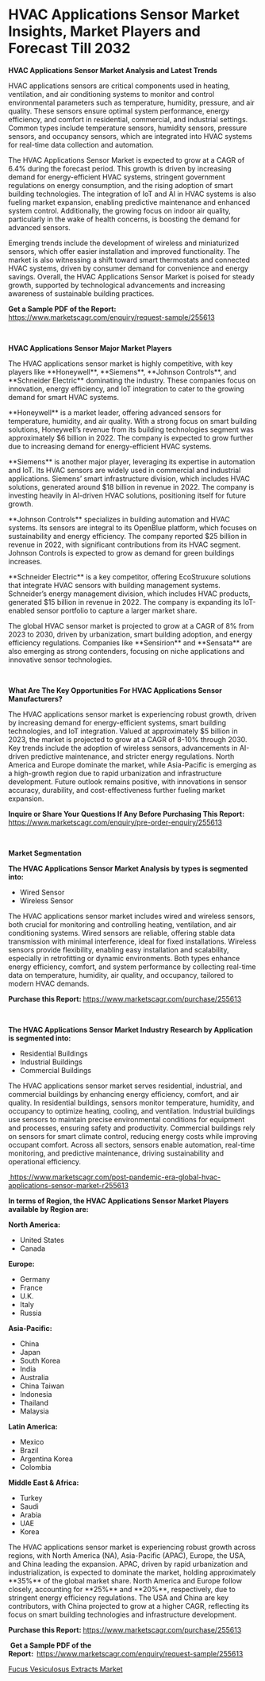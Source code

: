 <p><h1>HVAC Applications Sensor Market Insights, Market Players and Forecast Till 2032</h1></p><p><strong>HVAC Applications Sensor Market Analysis and Latest Trends</strong></p>
<p><p>HVAC applications sensors are critical components used in heating, ventilation, and air conditioning systems to monitor and control environmental parameters such as temperature, humidity, pressure, and air quality. These sensors ensure optimal system performance, energy efficiency, and comfort in residential, commercial, and industrial settings. Common types include temperature sensors, humidity sensors, pressure sensors, and occupancy sensors, which are integrated into HVAC systems for real-time data collection and automation.</p><p>The HVAC Applications Sensor Market is expected to grow at a CAGR of 6.4% during the forecast period. This growth is driven by increasing demand for energy-efficient HVAC systems, stringent government regulations on energy consumption, and the rising adoption of smart building technologies. The integration of IoT and AI in HVAC systems is also fueling market expansion, enabling predictive maintenance and enhanced system control. Additionally, the growing focus on indoor air quality, particularly in the wake of health concerns, is boosting the demand for advanced sensors.</p><p>Emerging trends include the development of wireless and miniaturized sensors, which offer easier installation and improved functionality. The market is also witnessing a shift toward smart thermostats and connected HVAC systems, driven by consumer demand for convenience and energy savings. Overall, the HVAC Applications Sensor Market is poised for steady growth, supported by technological advancements and increasing awareness of sustainable building practices.</p></p>
<p><strong>Get a Sample PDF of the Report:&nbsp;</strong> <a href="https://www.marketscagr.com/enquiry/request-sample/255613?utm_campaign=2003&utm_medium=2&utm_source=Github&utm_content=ia&utm_term=21012025&utm_id=hvac-applications-sensor">https://www.marketscagr.com/enquiry/request-sample/255613</a></p>
<p>&nbsp;</p>
<p><strong>HVAC Applications Sensor Major Market Players</strong></p>
<p><p>The HVAC applications sensor market is highly competitive, with key players like **Honeywell**, **Siemens**, **Johnson Controls**, and **Schneider Electric** dominating the industry. These companies focus on innovation, energy efficiency, and IoT integration to cater to the growing demand for smart HVAC systems.</p><p>**Honeywell** is a market leader, offering advanced sensors for temperature, humidity, and air quality. With a strong focus on smart building solutions, Honeywell’s revenue from its building technologies segment was approximately $6 billion in 2022. The company is expected to grow further due to increasing demand for energy-efficient HVAC systems.</p><p>**Siemens** is another major player, leveraging its expertise in automation and IoT. Its HVAC sensors are widely used in commercial and industrial applications. Siemens’ smart infrastructure division, which includes HVAC solutions, generated around $18 billion in revenue in 2022. The company is investing heavily in AI-driven HVAC solutions, positioning itself for future growth.</p><p>**Johnson Controls** specializes in building automation and HVAC systems. Its sensors are integral to its OpenBlue platform, which focuses on sustainability and energy efficiency. The company reported $25 billion in revenue in 2022, with significant contributions from its HVAC segment. Johnson Controls is expected to grow as demand for green buildings increases.</p><p>**Schneider Electric** is a key competitor, offering EcoStruxure solutions that integrate HVAC sensors with building management systems. Schneider’s energy management division, which includes HVAC products, generated $15 billion in revenue in 2022. The company is expanding its IoT-enabled sensor portfolio to capture a larger market share.</p><p>The global HVAC sensor market is projected to grow at a CAGR of 8% from 2023 to 2030, driven by urbanization, smart building adoption, and energy efficiency regulations. Companies like **Sensirion** and **Sensata** are also emerging as strong contenders, focusing on niche applications and innovative sensor technologies.</p></p>
<p>&nbsp;</p>
<p><strong>What Are The Key Opportunities For HVAC Applications Sensor Manufacturers?</strong></p>
<p><p>The HVAC applications sensor market is experiencing robust growth, driven by increasing demand for energy-efficient systems, smart building technologies, and IoT integration. Valued at approximately $5 billion in 2023, the market is projected to grow at a CAGR of 8-10% through 2030. Key trends include the adoption of wireless sensors, advancements in AI-driven predictive maintenance, and stricter energy regulations. North America and Europe dominate the market, while Asia-Pacific is emerging as a high-growth region due to rapid urbanization and infrastructure development. Future outlook remains positive, with innovations in sensor accuracy, durability, and cost-effectiveness further fueling market expansion.</p></p>
<p><strong>Inquire or Share Your Questions If Any Before Purchasing This Report:</strong> <a href="https://www.marketscagr.com/enquiry/pre-order-enquiry/255613?utm_campaign=2003&utm_medium=2&utm_source=Github&utm_content=ia&utm_term=21012025&utm_id=hvac-applications-sensor">https://www.marketscagr.com/enquiry/pre-order-enquiry/255613</a></p>
<p>&nbsp;</p>
<p><strong>Market Segmentation</strong></p>
<p><strong>The HVAC Applications Sensor Market Analysis by types is segmented into:</strong></p>
<p><ul><li>Wired Sensor</li><li>Wireless Sensor</li></ul></p>
<p><p>The HVAC applications sensor market includes wired and wireless sensors, both crucial for monitoring and controlling heating, ventilation, and air conditioning systems. Wired sensors are reliable, offering stable data transmission with minimal interference, ideal for fixed installations. Wireless sensors provide flexibility, enabling easy installation and scalability, especially in retrofitting or dynamic environments. Both types enhance energy efficiency, comfort, and system performance by collecting real-time data on temperature, humidity, air quality, and occupancy, tailored to modern HVAC demands.</p></p>
<p><strong>Purchase this Report:&nbsp;</strong><a href="https://www.marketscagr.com/purchase/255613?utm_campaign=2003&utm_medium=2&utm_source=Github&utm_content=ia&utm_term=21012025&utm_id=hvac-applications-sensor">https://www.marketscagr.com/purchase/255613</a></p>
<p>&nbsp;</p>
<p><strong>The HVAC Applications Sensor Market Industry Research by Application is segmented into:</strong></p>
<p><ul><li>Residential Buildings</li><li>Industrial Buildings</li><li>Commercial Buildings</li></ul></p>
<p><p>The HVAC applications sensor market serves residential, industrial, and commercial buildings by enhancing energy efficiency, comfort, and air quality. In residential buildings, sensors monitor temperature, humidity, and occupancy to optimize heating, cooling, and ventilation. Industrial buildings use sensors to maintain precise environmental conditions for equipment and processes, ensuring safety and productivity. Commercial buildings rely on sensors for smart climate control, reducing energy costs while improving occupant comfort. Across all sectors, sensors enable automation, real-time monitoring, and predictive maintenance, driving sustainability and operational efficiency.</p></p>
<p><a href="https://www.marketscagr.com/post-pandemic-era-global-hvac-applications-sensor-market-r255613?utm_campaign=2003&utm_medium=2&utm_source=Github&utm_content=ia&utm_term=21012025&utm_id=hvac-applications-sensor">&nbsp;https://www.marketscagr.com/post-pandemic-era-global-hvac-applications-sensor-market-r255613</a></p>
<p><strong>In terms of Region, the HVAC Applications Sensor Market Players available by Region are:</strong></p>
<p>
    <p> <strong> North America: </strong>
        <ul>
            <li>United States</li>
            <li>Canada</li>
        </ul>
        </p> 
    <p> <strong> Europe: </strong>
        <ul>
            <li>Germany</li>
            <li>France</li>
            <li>U.K.</li>
            <li>Italy</li>
            <li>Russia</li>
        </ul>
        </p> 
    <p> <strong> Asia-Pacific: </strong>
        <ul>
            <li>China</li>
            <li>Japan</li>
            <li>South Korea</li>
            <li>India</li>
            <li>Australia</li>
            <li>China Taiwan</li>
            <li>Indonesia</li>
            <li>Thailand</li>
            <li>Malaysia</li>
        </ul>
        </p> 
    <p> <strong> Latin America: </strong>
        <ul>
            <li>Mexico</li>
            <li>Brazil</li>
            <li>Argentina Korea</li>
            <li>Colombia</li>
        </ul>
        </p> 
    <p> <strong> Middle East & Africa: </strong>
        <ul>
            <li>Turkey</li>
            <li>Saudi</li>
            <li>Arabia</li>
            <li>UAE</li>
            <li>Korea</li>
        </ul>
    </p>
    </p>
<p><p>The HVAC applications sensor market is experiencing robust growth across regions, with North America (NA), Asia-Pacific (APAC), Europe, the USA, and China leading the expansion. APAC, driven by rapid urbanization and industrialization, is expected to dominate the market, holding approximately **35%** of the global market share. North America and Europe follow closely, accounting for **25%** and **20%**, respectively, due to stringent energy efficiency regulations. The USA and China are key contributors, with China projected to grow at a higher CAGR, reflecting its focus on smart building technologies and infrastructure development.</p></p>
<p><strong>Purchase this Report: </strong><a href="https://www.marketscagr.com/purchase/255613?utm_campaign=2003&utm_medium=2&utm_source=Github&utm_content=ia&utm_term=21012025&utm_id=hvac-applications-sensor">https://www.marketscagr.com/purchase/255613</a></p>
<p>&nbsp;<strong>Get a Sample PDF of the Report:&nbsp;&nbsp;</strong><a href="https://www.marketscagr.com/enquiry/request-sample/255613?utm_campaign=2003&utm_medium=2&utm_source=Github&utm_content=ia&utm_term=21012025&utm_id=hvac-applications-sensor">https://www.marketscagr.com/enquiry/request-sample/255613</a></p>
<p><strong></strong></p>
<p><p><a href="https://github.com/gulaimolin/Market-Research-Report-List-7/blob/main/fucus-vesiculosus-extracts-market.md?utm_campaign=2003&utm_medium=2&utm_source=Github&utm_content=ia&utm_term=21012025&utm_id=hvac-applications-sensor">Fucus Vesiculosus Extracts Market</a></p></p>